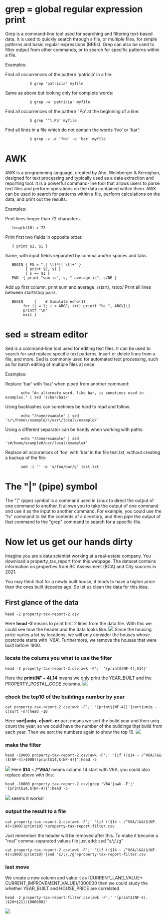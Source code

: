 # grep = global regular expression print
Grep is a command-line tool used for searching and filtering text-based data. It is used to quickly search through a file, or multiple files, for simple patterns and basic regular expressions (BREs). Grep can also be used to filter output from other commands, or to search for specific patterns within a file.

Examples:

Find all occurrences of the pattern ‘patricia’ in a file:

               $ grep 'patricia' myfile

   Same as above but looking only for complete words:

               $ grep -w 'patricia' myfile

   Find all occurrences of the pattern ‘.Pp’ at the beginning of a line:

               $ grep '^\.Pp' myfile

   Find all lines in a file which do not contain the words ‘foo’ or ‘bar’:

               $ grep -v -e 'foo' -e 'bar' myfile
        
        
#  AWK
AWK is a programming language, created by Aho, Weinberger & Kernighan, designed for text processing and typically used as a data extraction and reporting tool. It is a powerful command-line tool that allows users to parse text files and perform operations on the data contained within them. AWK can be used to search for patterns within a file, perform calculations on the data, and print out the results.

Examples:
       
       
   Print lines longer than 72 characters.
       
       length($0) > 72
   Print first two fields in opposite order.
       
       { print $2, $1 }
   
   Same, with input fields separated by comma and/or spaces and
              tabs.
              
       BEGIN { FS = ",[ \t]*|[ \t]+" }
             { print $2, $1 }
             { s += $1 }
       END  { print "sum is", s, " average is", s/NR }

   Add up first column, print sum and average.
              /start/, /stop/
              Print all lines between start/stop pairs.

       BEGIN     {    # Simulate echo(1)
            for (i = 1; i < ARGC; i++) printf "%s ", ARGV[i]
            printf "\n"
            exit }
# sed = stream editor
Sed is a command-line tool used for editing text files. It can be used to search for and replace specific text patterns, insert or delete lines from a file, and more. Sed is commonly used for automated text processing, such as for batch editing of multiple files at once.

Examples:

   Replace ‘bar’ with ‘baz’ when piped from another command:

           echo "An alternate word, like bar, is sometimes used in examples." | sed 's/bar/baz/'

   Using backlashes can sometimes be hard to read and follow:

           echo "/home/example" | sed  's/\/home\/example/\/usr\/local\/example/'

   Using a different separator can be handy when working with paths:

           echo "/home/example" | sed 's#/home/example#/usr/local/example#'

   Replace all occurances of ‘foo’ with ‘bar’ in the file test.txt, without
     creating a backup of the file:

           sed -i '' -e 's/foo/bar/g' test.txt
#            The "|" (pipe) symbol
The "|" (pipe) symbol is a command used in Linux to direct the output of one command to another. It allows you to take the output of one command and use it as the input to another command. 
For example, you could use the "ls" command to list the contents of a directory, and then pipe the output of that command to the "grep" command to search for a specific file.

# Now let us get our hands dirty 
Imagine you are a data scientist working at a real-estate company. You download a property_tax_report from this webpage. The dataset contains information on properties from BC Assessment (BCA) and City sources in 2021.

You may think that for a newly built house, it tends to have a higher price than the ones built decades ago. 
So let us clean the data for this idea.
## First glance of the data

	head -2 property-tax-report-2.csv
Here **head -2** means to print first 2 lines from the data file. With this we could see how the header and the data looks like. 
![](carbon.png)
	Since the housing price varies a lot by locations, we will only consider the houses whose postcode starts with 'V6A'. Furthermore, we remove the houses that were built before 1900.
### 	locate the colums you what to use the filter
	head -2 property-tax-report-2.csv|awk -F';' '{print$(NF-4),$14}'
Here the **print$(NF-4),$14** means we only print the YEAR_BUILT and the PROPERTY_POSTAL_CODE columns.
![](carbon-3.png)

### check the top10 of the buildings number by year
	cat property-tax-report-2.csv|awk -F';' '{print$(NF-4)}'|sort|uniq -c|sort -nr|head -10
Here **sort|uniq -c|sort -nr** part means we sort the build year and then uniq count the year, so we could have the number of the buildings that build from each year. Then we sort the numbers again to show the top 10. 
![](carbon-7.png)

### make the filter
	head -10000 property-tax-report-2.csv|awk -F';' '{if (($14 ~ /^V6A/)&&($(NF-4)>1900))print$14,$(NF-4)}'|head -5
![](carbon-4.png)
Here **$14 ~ /^V6A/** means column 14 start with V6A.
you could also replace above with this:
	  
	head -10000 property-tax-report-2.csv|grep 'V6A'|awk -F';' '{print$14,$(NF-4)}'|head -5


![](carbon-10.png)
seems it works!
### output the result to a file
	cat property-tax-report-2.csv|awk -F';' '{if (($14 ~ /^V6A/)&&($(NF-4)>1900))print$0}'>property-tax-report-filter.csv
Just remember the header will be removed after this.
To make it become a "real" comma-separated values file just add:
    sed "s/;/,/g"
    
    cat property-tax-report-2.csv|awk -F';' '{if (($14 ~ /^V6A/)&&($(NF-4)>1900))print$0}'|sed "s/;/,/g">property-tax-report-filter.csv

### last move
We create a new column and value it as (CURRENT_LAND_VALUE+ CURRENT_IMPROVEMENT_VALUE)/1000000 then we could study the whether YEAR_BUILT and HOUSE_PRICE are correlated. 

    head -2 property-tax-report-filter.csv|awk -F';' '{print$(NF-4),($20+$21)/1000000}'

![](carbon-8.png)
